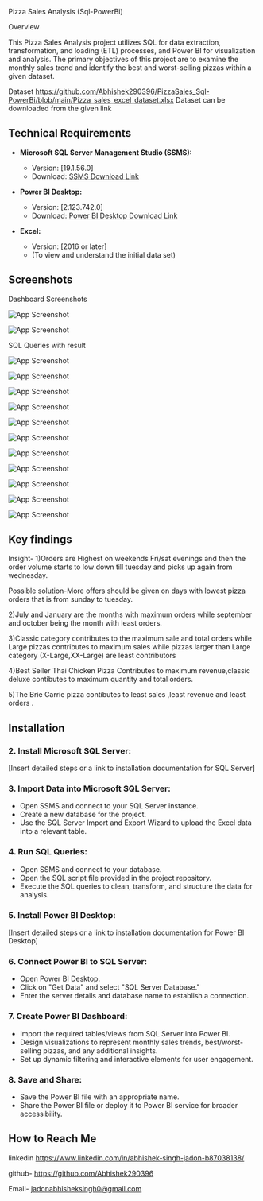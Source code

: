 Pizza Sales Analysis (Sql-PowerBi)

Overview

This Pizza Sales Analysis project utilizes SQL for data extraction, transformation, and loading (ETL) processes, and Power BI for visualization and analysis. The primary objectives of this project are to examine the monthly sales trend and identify the best and worst-selling pizzas within a given dataset.

Dataset
https://github.com/Abhishek290396/PizzaSales_Sql-PowerBi/blob/main/Pizza_sales_excel_dataset.xlsx 
Dataset can be downloaded from the given link 





## Technical Requirements


- **Microsoft SQL Server Management Studio (SSMS):**
  - Version: [19.1.56.0]
  - Download: [SSMS Download Link](https://www.google.com/search?q=microsoft+sql+server+management+studio&rlz=1C1CHBF_enIN1057IN1057&oq=microsoft+sql+s&gs_lcrp=EgZjaHJvbWUqDAgCECMYJxiABBiKBTIGCAAQRRg5MgYIARBFGEAyDAgCECMYJxiABBiKBTIKCAMQABixAxiABDIHCAQQABiABDIHCAUQABiABDIHCAYQABiABDIGCAcQRRg80gEINzc5OGowajeoAgCwAgA&sourceid=chrome&ie=UTF-8)


- **Power BI Desktop:**
  - Version: [2.123.742.0]
  - Download: [Power BI Desktop Download Link](https://powerbi.microsoft.com/en-us/desktop/)

- **Excel:**
  - Version: [2016 or later]
  - (To view and understand the initial data set)


## Screenshots

Dashboard Screenshots

![App Screenshot](https://i.ibb.co/pPm77ZF/Screenshot-2023-11-23-162824.png)

![App Screenshot](https://i.ibb.co/jMSdVGp/Screenshot-2023-11-23-162747.png)



SQL Queries with result 


![App Screenshot](https://i.ibb.co/2yZ8CTX/Screenshot-2023-11-23-105654.png)


![App Screenshot](https://i.ibb.co/xzVBLpk/Screenshot-2023-11-23-105710.png)


![App Screenshot](https://i.ibb.co/vLpH0D0/Screenshot-2023-11-23-105758.png)


![App Screenshot](https://i.ibb.co/jkZMFgv/Screenshot-2023-11-23-110021.png)


![App Screenshot](https://i.ibb.co/N3NTz1Q/Screenshot-2023-11-23-105816.png)


![App Screenshot](https://i.ibb.co/s64YM4h/Screenshot-2023-11-23-105837.png)


![App Screenshot](https://i.ibb.co/px8KV2q/Screenshot-2023-11-23-110007.png)


![App Screenshot](https://i.ibb.co/jkZMFgv/Screenshot-2023-11-23-110021.png)


![App Screenshot](https://i.ibb.co/3r7mx4S/Screenshot-2023-11-23-110122.png)


![App Screenshot](https://i.ibb.co/M6HJKRV/Screenshot-2023-11-23-110138.png)


![App Screenshot](https://i.ibb.co/6vfyYHY/Screenshot-2023-11-23-110247.png)






## Key findings

 Insight-
1)Orders are Highest on weekends Fri/sat evenings and then the order volume starts to low down till tuesday and picks up again from wednesday.

Possible solution-More offers should be given on days with lowest pizza orders that is from sunday to tuesday.

2)July and January are the months with maximum orders while september and october being the month with least orders.

3)Classic category contributes to the maximum sale and total orders while Large pizzas contributes to maximum sales while pizzas larger than Large category (X-Large,XX-Large) are least contributors

4)Best Seller Thai Chicken Pizza Contributes to maximum revenue,classic deluxe contibutes to maximum quantity and total orders.

5)The Brie Carrie pizza contibutes to least sales ,least revenue and least orders .







## Installation
### 2. Install Microsoft SQL Server:

[Insert detailed steps or a link to installation documentation for SQL Server]

### 3. Import Data into Microsoft SQL Server:

- Open SSMS and connect to your SQL Server instance.
- Create a new database for the project.
- Use the SQL Server Import and Export Wizard to upload the Excel data into a relevant table.

### 4. Run SQL Queries:

- Open SSMS and connect to your database.
- Open the SQL script file provided in the project repository.
- Execute the SQL queries to clean, transform, and structure the data for analysis.

### 5. Install Power BI Desktop:

[Insert detailed steps or a link to installation documentation for Power BI Desktop]

### 6. Connect Power BI to SQL Server:

- Open Power BI Desktop.
- Click on "Get Data" and select "SQL Server Database."
- Enter the server details and database name to establish a connection.

### 7. Create Power BI Dashboard:

- Import the required tables/views from SQL Server into Power BI.
- Design visualizations to represent monthly sales trends, best/worst-selling pizzas, and any additional insights.
- Set up dynamic filtering and interactive elements for user engagement.

### 8. Save and Share:

- Save the Power BI file with an appropriate name.
- Share the Power BI file or deploy it to Power BI service for broader accessibility.

## How to Reach Me
linkedin
https://www.linkedin.com/in/abhishek-singh-jadon-b87038138/

github-
https://github.com/Abhishek290396

Email-
jadonabhisheksingh0@gmail.com
